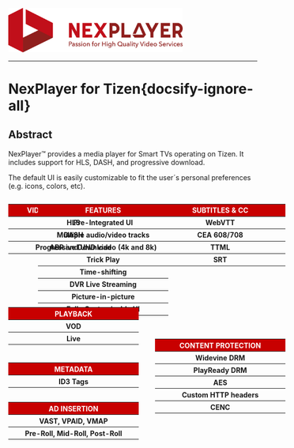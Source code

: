 <a id="introduction-top"> </a>


<img width="70%" text-align="center" src="./_images/logo.png" alt="logo of docsify-awesome repository" >

***

# NexPlayer for Tizen{docsify-ignore-all}

## Abstract
NexPlayer™ provides a media player for Smart TVs operating on Tizen. It includes support for HLS, DASH, and progressive download.

The default UI is easily customizable to fit the user&#xB4;s personal preferences (e.g. icons, colors, etc).

<style> .titles{color: #ffffff; width: 250px;}.table{position: absolute; }  .tableFeatures{left: 18rem} .tablePlayback{top: 41rem} .tableAds{top: 53rem} .tableSubs{left: 37.5em} .tableMetadata{top: 48rem;} .tableDRM{left: 37.5em; top: 45rem;} </style>


<table class="table table-sm">
 
  <tbody>
    <tr>
      <th class="titles" bgcolor="#C80000" scope="row">VIDEO DELIVERY FORMATS </th>      
    </tr>
    <tr>
      <th  scope="row">HLS </th>      
    </tr>
    <tr>
      <th  scope="row">DASH </th>      
    </tr>
    <!--tr>
      <th scope="row">Microsoft Smooth Streaming </th>      
    </tr-->
    <tr>
      <th scope="row">Progressive Download </th>      
    </tr>
  </tbody>

  <table class="table tableFeatures">
 
  <tbody >
    <tr>
      <th colspan="3" class="titles" bgcolor="#C80000" scope="row">FEATURES</th>      
    </tr>
    <tr>
        <th>Pre-Integrated UI</th>
    </tr>    
    <tr>
        <th>Multiple audio/video tracks</th>
    </tr>
    <tr>
        <th>ABR and UHD video (4k and 8k)</th>
    </tr>
    <tr>
        <th>Trick Play</th>
    </tr>   
    <tr>
        <th>Time-shifting</th>
    </tr>
    <tr>
        <th>DVR Live Streaming</th>
    </tr>
    <tr>
        <th>Picture-in-picture</th>
    </tr>
    <!--tr>
        <th>Low latency</th>
    </tr-->
    <tr>
        <th>Fully Customizable UI</th>
    </tr>
  </tbody>
  
</table>

</table>

<table class="table table-sm tablePlayback" >
 
  <tbody >
    <tr>
      <th colspan="3"  class="titles" bgcolor="##C80000" scope="row">PLAYBACK</th>      
    </tr>
    <tr>
        <th>VOD</th>
    </tr>
    <tr>
        <th>Live</th>
    </tr>
  </tbody>
  
</table>

<table class="table tableAds">
 
  <tbody >
    <tr>
      <th colspan="3" bgcolor="##C80000"  class="titles" scope="column">AD INSERTION</th>      
    </tr>
    <tr>
        <th>VAST, VPAID, VMAP</th>
    </tr>
    <tr>
        <th>Pre-Roll, Mid-Roll, Post-Roll</th>
    </tr>
  </tbody>
  
</table>

<table class="table table-sm tableSubs" >
 
  <tbody >
    <tr>
      <th colspan="3"  class="titles" bgcolor="##C80000" scope="row">SUBTITLES & CC</th>      
    </tr>
    <tr>
        <th>WebVTT</th>
    </tr>
    <tr>
        <th>CEA 608/708</th>
    </tr>
      <tr>
        <th>TTML</th>
    </tr>
      <tr>
        <th>SRT</th>
    </tr>
  </tbody>
  
</table>

<table class="table table-sm tableMetadata" >
 
  <tbody >
    <tr>
      <th colspan="3"  class="titles" bgcolor="##C80000" scope="row">METADATA</th>      
    </tr>
    <tr>
        <th>ID3 Tags</th>
    </tr>    
  </tbody>
  
</table>
<table class="table table-sm tableDRM" >
 
  <tbody >
    <tr>
      <th colspan="3"  class="titles" bgcolor="##C80000" scope="row">CONTENT PROTECTION</th>      
    </tr>
    <tr>
        <th>Widevine DRM</th>
    </tr>
    <tr>
        <th>PlayReady DRM</th>
    </tr>    
      <tr>
        <th>AES</th>
    </tr>
       <tr>
        <th>Custom HTTP headers</th>
    </tr>
     <tr>
        <th>CENC</th>
    </tr>
  </tbody>
  
</table>
<pre style="background-color: #f8f8f800">



















</pre>






























